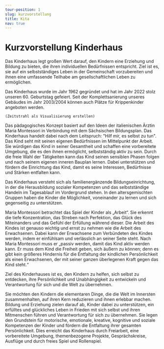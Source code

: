 ```yaml
---
tour-position: 1
slug: kurzvorstellung
title: Kita
nav: true
---
```


# Kurzvorstellung Kinderhaus

Das Kinderhaus legt großen Wert darauf, den Kindern eine Erziehung und Bildung zu bieten,
die ihren individuellen Bedürfnissen entspricht. Ziel ist es, sie auf ein selbstständiges Leben
in der Gemeinschaft vorzubereiten und ihnen eine umfassende Teilhabe am gesellschaftlichen
Leben zu ermöglichen.

Das Kinderhaus wurde im Jahr 1962 gegründet und hat im Jahr 2022 stolz unseren 60.
Geburtstag gefeiert. Seit der Komplettsanierung unseres Gebäudes im Jahr 2003/2004 können auch Plätze für Krippenkinder
angeboten werden.

`(Zeitstrahl als Visualisierung erstellen)`

Das pädagogisches Konzept basiert auf den Ideen der italienischen Ärztin Maria Montessori in
Verbindung mit dem Sächsischen Bildungsplan. Das Kinderhaus handelt dabei nach dem Leitspruch: "Hilf mir, es
selbst zu tun". Das Kind seht mit seinen eigenen Bedürfnissen im Mittelpunkt der Arbeit.
Sie würdigen das Kind in seiner Gesamtheit und schaffen eine vorbereitete Umgebung, die es den
ihnen ermöglicht, selbstständig aktiv zu sein. Durch die freie Wahl der Tätigkeiten kann das Kind
seinen sensiblen Phasen folgen und nach seinem eigenen inneren Bauplan lernen. Dabei unterstützen und fördern die Einrichtung das Kind, damit es seine Interessen, Bedürfnisse und Stärken entfalten kann.

Das Kinderhaus versteht sich als familienergänzende Bildungseinrichtung, in der die Herausbildung sozialer
Kompetenzen und das selbstständige Handeln im Tagesablauf im Vordergrund stehen. In den
altersgemischten Gruppen haben die Kinder die Möglichkeit, voneinander zu lernen und sich gegenseitig zu unterstützen.

Maria Montessori betrachtet das Spiel der Kinder als „Arbeit“. Sie erkennt die tiefe Konzentration,
das Streben nach Perfektion, das Glück des Miteinanders und das Gefühl der Erfüllung während
dieser. Die Arbeit des Kindes ist genauso wichtig und ernst zu nehmen wie die Arbeit des Erwachsenen. Dabei kann der Erwachsene zum Verbündeten des Kindes werden, indem er einfühlsam
und verlässlich an seiner Seite steht. Nach Maria Montessori muss er „passiv werden, damit das
Kind aktiv werden kann. Er muss dem Kind die Freiheit geben, sich äußern zu können; denn es gibt
kein größeres Hindernis für die Entfaltung der kindlichen Persönlichkeit als einen Erwachsenen,
der mit seiner ganzen überlegenen Kraft gegen das Kind steht.“

Ziel des Kinderhauses ist es, den Kindern zu helfen, sich selbst zu entdecken, ihre Persönlichkeit und Unabhängigkeit zu entwickeln und Verantwortung für sich und die Welt zu übernehmen.

Sie möchten den Kindern die elementaren Dinge, die die Welt im Innersten zusammenhalten, auf
ihren Kern reduzieren und ihnen erlebbar machen. Bildung und Erziehung zielen darauf
ab, Kinder dabei zu unterstützen, ein erfülltes und glückliches Leben in Frieden mit sich selbst und
ihren Mitmenschen führen und Verantwortung für sich zu übernehmen. Sie legen den Grundstein
für motorische, emotionale, kreative, kognitive und soziale Kompetenzen der Kinder und fördern
die Entfaltung ihrer gesamten Persönlichkeit. Dies erreicht das Kinderhaus durch Freiarbeit, eine vorbereitete
Umgebung, themenbezogene Projekte, Gesprächskreise, Ausflüge und durch
freies Spiel und Rollenspiel.

